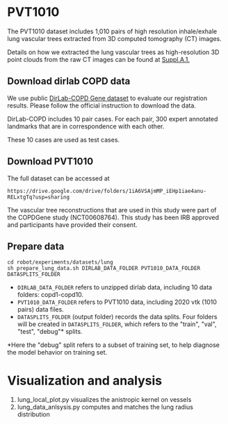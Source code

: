 # PVT1010
The PVT1010 dataset includes 1,010 pairs of high resolution inhale/exhale lung vascular trees extracted from 3D computed tomography (CT) images.

Details on how we extracted the lung vascular trees as high-resolution 3D point clouds from the raw CT images can be found at [Suppl.A.1.](https://arxiv.org/pdf/2111.00648.pdf#subsection.A.1)

## Download dirlab COPD data
We use public [DirLab-COPD Gene dataset](https://med.emory.edu/departments/radiation-oncology/research-laboratories/deformable-image-registration/downloads-and-reference-data/copdgene.html) to evaluate our registration results. Please follow the official instruction to download the data.

DirLab-COPD includes 10 pair cases. For each pair, 300 expert annotated landmarks that are in correspondence with each other. 

These 10 cases are used as test cases.

## Download PVT1010
The full dataset can be accessed at
```
https://drive.google.com/drive/folders/1iA6VSAjmMP_iEHp1iae4anu-RELxtgTq?usp=sharing
```
The vascular tree reconstructions that are used in this study were part of the COPDGene study (NCT00608764). This study has been IRB approved and participants have provided their consent.

 
## Prepare data 

```
cd robot/experiments/datasets/lung
sh prepare_lung_data.sh DIRLAB_DATA_FOLDER PVT1010_DATA_FOLDER DATASPLITS_FOLDER
```
* ```DIRLAB_DATA_FOLDER``` refers to unzipped dirlab data, including 10 data folders: copd1-copd10.
* ```PVT1010_DATA_FOLDER``` refers to PVT1010 data, including 2020 vtk (1010 pairs) data files.
* ```DATASPLITS_FOLDER``` (output folder) records the data splits. Four folders will be created in ```DATASPLITS_FOLDER```, which refers to the "train", "val", "test", "debug"* splits.

*Here the "debug" split refers to a subset of training set, to help diagnose the model behavior on training set.


# Visualization and analysis
1. lung_local_plot.py visualizes the anistropic kernel on vessels
2. lung_data_anlsysis.py computes and matches the lung radius distribution